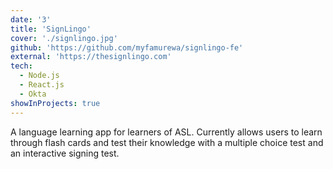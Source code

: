 ```yaml
---
date: '3'
title: 'SignLingo'
cover: './signlingo.jpg'
github: 'https://github.com/myfamurewa/signlingo-fe'
external: 'https://thesignlingo.com'
tech:
  - Node.js
  - React.js
  - Okta
showInProjects: true
---
```


A language learning app for learners of ASL. Currently allows users to learn through flash cards and test their knowledge with a multiple choice test and an interactive signing test.
